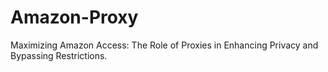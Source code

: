 # Amazon-Proxy
Maximizing Amazon Access: The Role of Proxies in Enhancing Privacy and Bypassing Restrictions.
